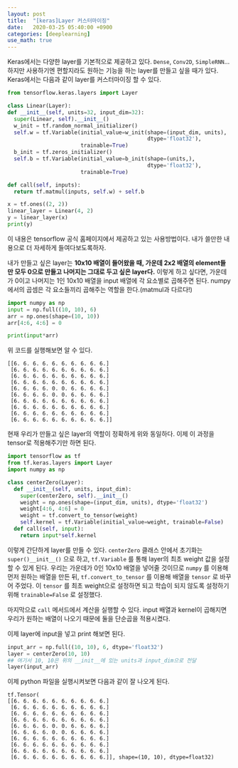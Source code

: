 ```yaml
---
layout: post
title:  "[keras]Layer 커스터마이징"
date:   2020-03-25 05:40:00 +0900
categories: [deeplearning]
use_math: true
---
```


Keras에서는 다양한 layer를 기본적으로 제공하고 있다. `Dense`, `Conv2D`, `SimpleRNN`... 하지만 사용하기엔 편할지라도 원하는 기능을 하는 layer를 만들고 싶을 때가 있다. Keras에서는 다음과 같이 layer를 커스터마이징 할 수 있다.

```python
from tensorflow.keras.layers import Layer

class Linear(Layer):
def __init__(self, units=32, input_dim=32):
  super(Linear, self).__init__()
  w_init = tf.random_normal_initializer()
  self.w = tf.Variable(initial_value=w_init(shape=(input_dim, units),
                                            dtype='float32'),
                       trainable=True)
  b_init = tf.zeros_initializer()
  self.b = tf.Variable(initial_value=b_init(shape=(units,),
                                            dtype='float32'),
                       trainable=True)

def call(self, inputs):
  return tf.matmul(inputs, self.w) + self.b

x = tf.ones((2, 2))
linear_layer = Linear(4, 2)
y = linear_layer(x)
print(y)
```

이 내용은 tensorflow 공식 홈페이지에서 제공하고 있는 사용방법이다. 내가 쓸만한 내용으로 더 자세하게 들여다보도록하자.

내가 만들고 싶은 layer는 **10x10 배열이 들어왔을 때, 가운데 2x2 배열의 element들만 모두 0으로 만들고 나머지는 그대로 두고 싶은 layer다.** 이렇게 하고 싶다면, 가운데가 0이고 나머지는 1인 10x10 배열을 input 배열에 각 요소별로 곱해주면 된다. numpy에서의 곱셈은 각 요소들끼리 곱해주는 역할을 한다.(matmul과 다르다!)

```python
import numpy as np
input = np.full((10, 10), 6)
arr = np.ones(shape=(10, 10))
arr[4:6, 4:6] = 0

print(input*arr)
```

위 코드를 실행해보면 알 수 있다.

```text
[[6. 6. 6. 6. 6. 6. 6. 6. 6. 6.]
 [6. 6. 6. 6. 6. 6. 6. 6. 6. 6.]
 [6. 6. 6. 6. 6. 6. 6. 6. 6. 6.]
 [6. 6. 6. 6. 6. 6. 6. 6. 6. 6.]
 [6. 6. 6. 6. 0. 0. 6. 6. 6. 6.]
 [6. 6. 6. 6. 0. 0. 6. 6. 6. 6.]
 [6. 6. 6. 6. 6. 6. 6. 6. 6. 6.]
 [6. 6. 6. 6. 6. 6. 6. 6. 6. 6.]
 [6. 6. 6. 6. 6. 6. 6. 6. 6. 6.]
 [6. 6. 6. 6. 6. 6. 6. 6. 6. 6.]]
```

현재 우리가 만들고 싶은 layer의 역할이 정확하게 위와 동일하다. 이제 이 과정을 tensor로 적용해주기만 하면 된다.

```python
import tensorflow as tf
from tf.keras.layers import Layer
import numpy as np

class centerZero(Layer):
  def __init__(self, units, input_dim):
    super(centerZero, self).__init__()
    weight = np.ones(shape=(input_dim, units), dtype='float32')
    weight[4:6, 4:6] = 0
    weight = tf.convert_to_tensor(weight)
    self.kernel = tf.Variable(initial_value=weight, trainable=False)
  def call(self, input):
    return input*self.kernel
```

이렇게 간단하게 layer를 만들 수 있다. `centerZero` 클래스 안에서 초기화는 `super()__init__()` 으로 하고, `tf.Variable` 를 통해 layer의 최초 weight 값을 설정할 수 있게 된다. 우리는 가운데가 0인 10x10 배열을 넣어줄 것이므로 `numpy` 를 이용해 먼저 원하는 배열을 만든 뒤, `tf.convert_to_tensor` 를 이용해 배열을 `tensor` 로 바꾸어 주었다. 이 `tensor` 를 최초 weight으로 설정하면 되고 학습이 되지 않도록 설정하기 위해 `trainable=False` 로 설정했다.

마지막으로 `call` 메서드에서 계산을 실행할 수 있다. input 배열과 kernel이 곱해지면 우리가 원하는 배열이 나오기 때문에 둘을 단순곱을 적용시켰다.

이제 layer에 input을 넣고 print 해보면 된다.

```python
input_arr = np.full((10, 10), 6, dtype='float32')
layer = centerZero(10, 10)
## 여기서 10, 10은 위의 __init__에 있는 units과 input_dim으로 전달
layer(input_arr)
```

이제 python 파일을 실행시켜보면 다음과 같이 잘 나오게 된다.

```text
tf.Tensor(
[[6. 6. 6. 6. 6. 6. 6. 6. 6. 6.]
 [6. 6. 6. 6. 6. 6. 6. 6. 6. 6.]
 [6. 6. 6. 6. 6. 6. 6. 6. 6. 6.]
 [6. 6. 6. 6. 6. 6. 6. 6. 6. 6.]
 [6. 6. 6. 6. 0. 0. 6. 6. 6. 6.]
 [6. 6. 6. 6. 0. 0. 6. 6. 6. 6.]
 [6. 6. 6. 6. 6. 6. 6. 6. 6. 6.]
 [6. 6. 6. 6. 6. 6. 6. 6. 6. 6.]
 [6. 6. 6. 6. 6. 6. 6. 6. 6. 6.]
 [6. 6. 6. 6. 6. 6. 6. 6. 6. 6.]], shape=(10, 10), dtype=float32)
```







